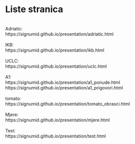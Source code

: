 # Liste stranica
 <br />
Adriatic: <br />
https://signumid.github.io/presentation/adriatic.html <br />
 <br />
IKB: <br />
https://signumid.github.io/presentation/ikb.html <br />
 <br />
UCLC: <br />
https://signumid.github.io/presentation/uclc.html <br />
 <br />
A1: <br />
https://signumid.github.io/presentation/a1_ponude.html <br />
https://signumid.github.io/presentation/a1_prigovori.html <br />
 <br />
tomato: <br />
https://signumid.github.io/presentation/tomato_obrasci.html <br />
 <br />
Mjere: <br />
https://signumid.github.io/presentation/mjere.html <br />
 <br />
Test: <br />
https://signumid.github.io/presentation/test.html <br />
